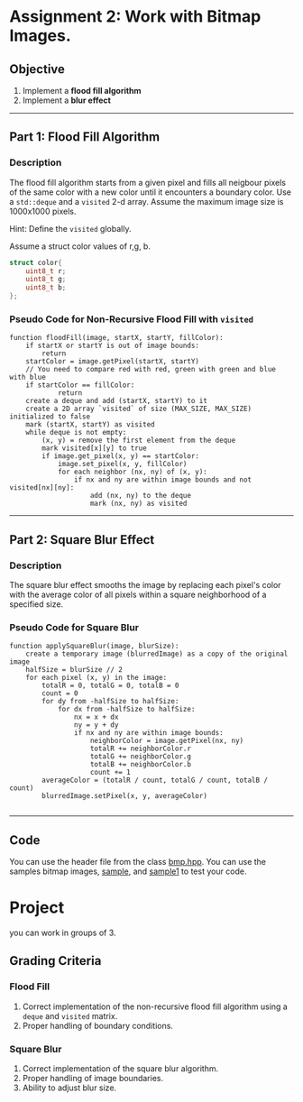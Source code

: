 # Assignment 2: Work with Bitmap Images.

## Objective
1. Implement a **flood fill algorithm** 
2. Implement a **blur effect**

---

## Part 1: Flood Fill Algorithm

### Description
The flood fill algorithm starts from a given pixel and fills all neigbour pixels of the same color with a new color until it encounters a boundary color. Use a `std::deque`  and a `visited` 2-d array.
Assume the maximum image size is 1000x1000 pixels. 

Hint: Define the `visited` globally.

Assume a struct color values of r,g, b.

```c++ 
struct color{
    uint8_t r;
    uint8_t g;
    uint8_t b; 
};
```

### Pseudo Code for Non-Recursive Flood Fill with `visited`
```plaintext
function floodFill(image, startX, startY, fillColor):
    if startX or startY is out of image bounds:
        return
    startColor = image.getPixel(startX, startY)
    // You need to compare red with red, green with green and blue with blue
    if startColor == fillColor: 
            return
    create a deque and add (startX, startY) to it
    create a 2D array `visited` of size (MAX_SIZE, MAX_SIZE) initialized to false
    mark (startX, startY) as visited
    while deque is not empty:
        (x, y) = remove the first element from the deque
        mark visited[x][y] to true
        if image.get_pixel(x, y) == startColor:
            image.set_pixel(x, y, fillColor)
            for each neighbor (nx, ny) of (x, y):
                if nx and ny are within image bounds and not visited[nx][ny]:
                    add (nx, ny) to the deque
                    mark (nx, ny) as visited
```

---

## Part 2: Square Blur Effect

### Description
The square blur effect smooths the image by replacing each pixel's color with the average color of all pixels within a square neighborhood of a specified size. 

### Pseudo Code for Square Blur
```plaintext
function applySquareBlur(image, blurSize):
    create a temporary image (blurredImage) as a copy of the original image
    halfSize = blurSize // 2
    for each pixel (x, y) in the image:
        totalR = 0, totalG = 0, totalB = 0
        count = 0
        for dy from -halfSize to halfSize:
            for dx from -halfSize to halfSize:
                nx = x + dx
                ny = y + dy
                if nx and ny are within image bounds:
                    neighborColor = image.getPixel(nx, ny)
                    totalR += neighborColor.r
                    totalG += neighborColor.g
                    totalB += neighborColor.b
                    count += 1
        averageColor = (totalR / count, totalG / count, totalB / count)
        blurredImage.setPixel(x, y, averageColor)
    
```


---

## Code
You can use the header file from the class [bmp.hpp](../codesnippets/bmp/bmp.hpp).
You can use the samples bitmap images, [sample](sample.bmp), and [sample1](sample2.bmp) to test your code.

# Project 
you can work in groups of 3.


## Grading Criteria

### Flood Fill
1. Correct implementation of the non-recursive flood fill algorithm using a `deque` and `visited` matrix.
2. Proper handling of boundary conditions.

### Square Blur
1. Correct implementation of the square blur algorithm.
2. Proper handling of image boundaries.
3. Ability to adjust blur size.

